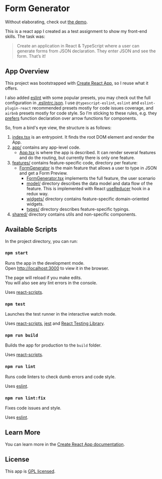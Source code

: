 # Form Generator

Without elaborating, check out [the demo](https://isqua.github.io/form-generator/).

This is a react app I created as a test assignment to show my front-end skills. The task was:

> Сreate an application in React & TypeScript where a user can generate forms from JSON declaration. They enter JSON and see the form. That’s it!

## App Overview

This project was bootstrapped with [Create React App](https://github.com/facebook/create-react-app), so I reuse what it offers.

I also added [eslint](https://npmjs.com/package/eslint) with some popular presets, you may check out the full configuration in [.eslintrc.json](./.eslintrc.json). I use `@typescript-eslint`, `eslint` and `eslint-plugin-react` recommended presets mostly for code issues coverage, and `airbnb` presets mostly for code style. So I’m sticking to these rules, e.g. they [prefers](https://github.com/airbnb/javascript/blob/eslint-config-airbnb-v19.0.4/packages/eslint-config-airbnb/rules/react.js#L525-L530) function declaration over arrow functions for components.

So, from a bird's eye view, the structure is as follows:

1. [index.tsx](./src/index.tsx) is an entrypoint. It finds the root DOM element and render the App.
1. [app/](./src/app) contains any app-level code.
    - [App.tsx](./src/app/App.tsx) is where the app is described. It can render several features and do the routing, but currently there is only one feature.
1. [features/](./src/features/) contains feature-specific code, directory per feature:
    - [FormGenerator](./src/features/FormGenerator/) is the main feature that allows a user to type in JSON and get a Form Preview.
        - [FormGenerator.tsx](./src/features/FormGenerator/FormGenerator.tsx) implements the full feature, the user scenario
        - [model/](./src/features/FormGenerator/model/) directory describes the data model and data flow of the feature. This is implemented with React [useReducer](https://reactjs.org/docs/hooks-reference.html#usereducer) hook in a redux way.
        - [widgets/](./src/features/FormGenerator/widgets/) directory contains feature-specific domain-oriented widgets.
        - [types/](./src/features/FormGenerator/types/) directory describes feature-specific typings.
1. [shared/](./src/shared/) directory contains utils and non-specific components.

## Available Scripts

In the project directory, you can run:

### `npm start`

Runs the app in the development mode.\
Open [http://localhost:3000](http://localhost:3000) to view it in the browser.

The page will reload if you make edits.\
You will also see any lint errors in the console.

Uses [react-scripts](https://www.npmjs.com/package/react-scripts).

### `npm test`

Launches the test runner in the interactive watch mode.

Uses [react-scripts](https://www.npmjs.com/package/react-scripts), [jest](https://www.npmjs.com/package/jest) and [React Testing Library](https://www.npmjs.com/package/@testing-library/react).

### `npm run build`

Builds the app for production to the `build` folder.

Uses [react-scripts](https://www.npmjs.com/package/react-scripts).

### `npm run lint`

Runs code linters to check dumb errors and code style.

Uses [eslint](https://www.npmjs.com/package/eslint).

### `npm run lint:fix`

Fixes code issues and style.

Uses [eslint](https://www.npmjs.com/package/eslint).

## Learn More

You can learn more in the [Create React App documentation](https://facebook.github.io/create-react-app/docs/getting-started).

## License

This app is [GPL licensed](./LICENSE).